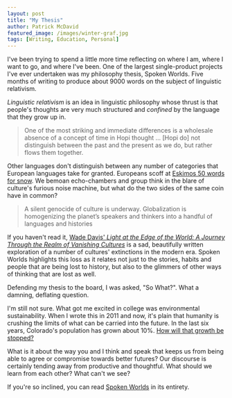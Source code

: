 ```yaml
---
layout: post
title: "My Thesis"
author: Patrick McDavid
featured_image: /images/winter-graf.jpg
tags: [Writing, Education, Personal]
---
```


I've been trying to spend a little more time reflecting on where I am, where I want to go, and where I've been. One of the largest single-product projects I've ever undertaken was my philosophy thesis, Spoken Worlds. Five months of writing to produce about 9000 words on the subject of linguistic relativism.

*Linguistic relativism* is an idea in linguistic philosophy whose thrust is that people's thoughts are very much structured and *confined* by the language that they grow up in.

<!--more-->

> One of the most striking and immediate differences is a wholesale absence of a concept of time in Hopi thought ... [Hopi do] not distinguish between the past and the present as we do, but rather flows them together.

Other languages don't distinguish between any number of categories that European languages take for granted. Europeans scoff at [Eskimos 50 words for snow](https://www.washingtonpost.com/national/health-science/there-really-are-50-eskimo-words-for-snow/2013/01/14/e0e3f4e0-59a0-11e2-beee-6e38f5215402_story.html?noredirect=on). We bemoan echo-chambers and group think in the blare of culture's furious noise machine, but what do the two sides of the same coin have in common?

> A silent genocide of culture is underway. Globalization is homogenizing the planet’s speakers and thinkers into a handful of languages and histories

If you haven't read it, [Wade Davis' *Light at the Edge of the World: A Journey Through the Realm of Vanishing Cultures*](https://www.amazon.com/dp/B009DQG1ZK/) is a sad, beautifully written exploration of a number of cultures' extinctions in the modern era. Spoken Worlds highlights this loss as it relates not just to the stories, habits and people that are being lost to history, but also to the glimmers of other ways of thinking that are lost as well.  

Defending my thesis to the board, I was asked, "So What?". What a damning, deflating question.

I'm still not sure. What got me excited in college was environmental sustainability. When I wrote this in 2011 and now, it's plain that humanity is crushing the limits of what can be carried into the future. In the last six years, Colorado's population has grown about 10%. [How will that growth be stopped?](https://en.wikipedia.org/wiki/Human_overpopulation)

What is it about the way you and I think and speak that keeps us from being able to agree or compromise towards better futures? Our discourse is certainly tending away from productive and thoughtful. What should we learn from each other? What can't we see?

If you're so inclined, you can read [Spoken Worlds](/spoken-worlds/) in its entirety.
